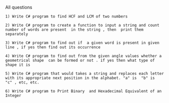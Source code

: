 All questions

	1) Write C# program to find HCF and LCM of two numbers

	2) Write C# program to create a function to input a string and count number of words are present  in the string , then  print them separately

	3) Write C# program to find out if  a given word is present in given line , if yes then find out its occurrence

	4) Write C# program to find out from the given angle values whether a geometrical shape  can be formed or not . if yes then what type of shape it is

	5) Write C# program that would takes a string and replaces each letter with its appropriate next position in the alphabet. "a" is  "b" is  "c" , etc, etc.

	6) Write C# program to Print Binary  and Hexadecimal Equivalent of an Integer

